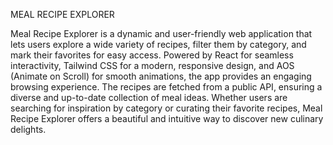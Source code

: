 MEAL RECIPE EXPLORER

Meal Recipe Explorer is a dynamic and user-friendly web application that lets users explore a wide variety of recipes, filter them by category, and mark their favorites for easy access. Powered by React for seamless interactivity, Tailwind CSS for a modern, responsive design, and AOS (Animate on Scroll) for smooth animations, the app provides an engaging browsing experience. The recipes are fetched from a public API, ensuring a diverse and up-to-date collection of meal ideas. Whether users are searching for inspiration by category or curating their favorite recipes, Meal Recipe Explorer offers a beautiful and intuitive way to discover new culinary delights.
 
 

